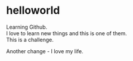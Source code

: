 # helloworld
Learning Github.<br/>
I love to learn new things and this is one of them.<br/>
This is a challenge.<br/>

Another change - I love my life.
